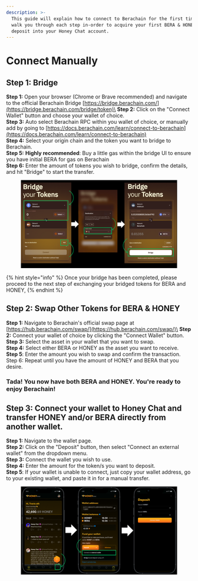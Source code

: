 ```yaml
---
description: >-
  This guide will explain how to connect to Berachain for the first time, and
  walk you through each step in-order to acquire your first BERA & HONEY and
  deposit into your Honey Chat account.
---
```


# Connect Manually

## Step 1: Bridge

**Step 1:** Open your browser (Chrome or Brave recommended) and navigate to the official Berachain Bridge [https://bridge.berachain.com/](https://bridge.berachain.com/bridge/token)\
**Step 2:** Click on the "Connect Wallet" button and choose your wallet of choice.\
**Step 3:** Auto select Berachain RPC within you wallet of choice, or manually add by going to [https://docs.berachain.com/learn/connect-to-berachain](https://docs.berachain.com/learn/connect-to-berachain) \
**Step 4:** Select your origin chain and the token you want to bridge to Berachain.\
**Step 5:** **Highly recommended**: Buy a little gas within the bridge UI to ensure you have initial BERA for gas on Berachain\
**Step 6:** Enter the amount of tokens you wish to bridge, confirm the details, and hit "Bridge" to start the transfer.

<figure><img src="../../.gitbook/assets/image (18).png" alt=""><figcaption></figcaption></figure>

{% hint style="info" %}
Once your bridge has been completed, please proceed to the next step of exchanging your bridged tokens for BERA and HONEY,
{% endhint %}

## Step 2: Swap Other Tokens for BERA & HONEY

**Step 1:** Navigate to Berachain's official swap page at [https://hub.berachain.com/swap/](https://hub.berachain.com/swap/)\
**Step 2:** Connect your wallet of choice by clicking the "Connect Wallet" button.\
**Step 3:** Select the asset in your wallet that you want to swap.\
**Step 4:** Select either BERA or HONEY as the asset you want to receive.\
**Step 5**: Enter the amount you wish to swap and confirm the transaction.\
Step 6: Repeat until you have the amount of HONEY and BERA that you desire.

### Tada! You now have both BERA and HONEY. You're ready to enjoy Berachain!

## Step 3: Connect your wallet to Honey Chat and transfer HONEY and/or BERA directly from another wallet. &#x20;

**Step 1:** Navigate to the wallet page.\
**Step 2:** Click on the "Deposit" button, then select "Connect an external wallet" from the dropdown menu.\
**Step 3:** Connect the wallet you wish to use.\
**Step 4:** Enter the amount for the token/s you want to deposit.\
**Step 5**: If your wallet is unable to connect, just copy your wallet address, go to your existing wallet, and paste it in for a manual transfer.&#x20;

<figure><img src="../../.gitbook/assets/Honey Chat Test (2).png" alt=""><figcaption></figcaption></figure>

##
